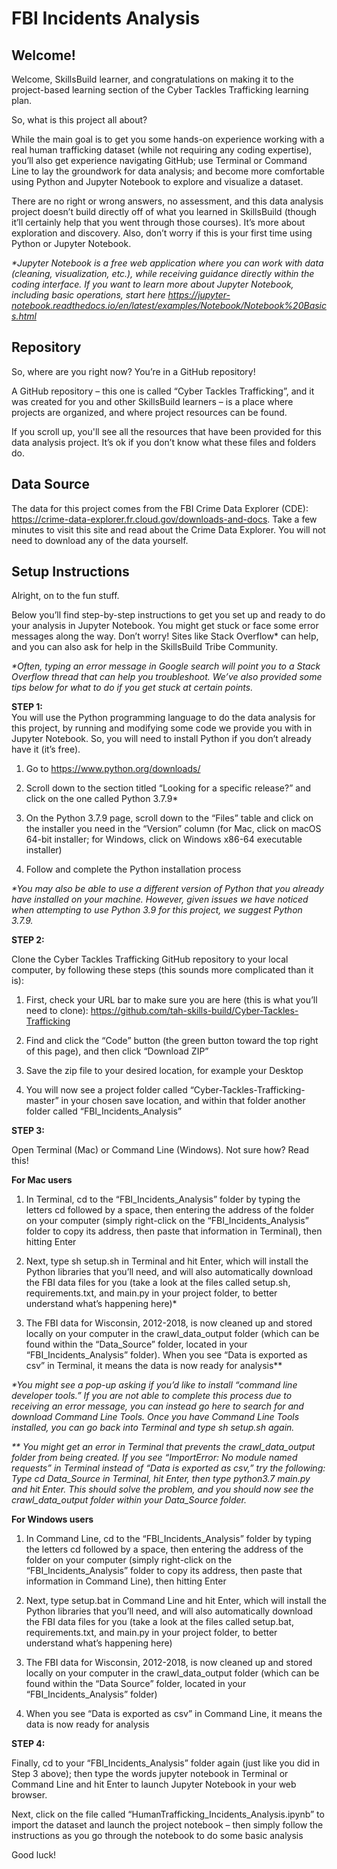 # FBI Incidents Analysis

## Welcome!

Welcome, SkillsBuild learner, and congratulations on making it to the project-based learning section of the Cyber Tackles Trafficking learning plan. <br>

So, what is this project all about? 

While the main goal is to get you some hands-on experience working with a real human trafficking dataset (while not requiring any coding expertise), you’ll also get experience navigating GitHub; use Terminal or Command Line to lay the groundwork for data analysis; and become more comfortable using Python and Jupyter Notebook to explore and visualize a dataset. 

There are no right or wrong answers, no assessment, and this data analysis project doesn’t build directly off of what you learned in SkillsBuild (though it’ll certainly help that you went through those courses). It’s more about exploration and discovery. Also, don’t worry if this is your first time using Python or Jupyter Notebook. 

<i>*Jupyter Notebook is a free web application where you can work with data (cleaning, visualization, etc.), while receiving guidance directly within the coding interface. If you want to learn more about Jupyter Notebook, including basic operations, start here https://jupyter-notebook.readthedocs.io/en/latest/examples/Notebook/Notebook%20Basics.html</i>

## Repository
So, where are you right now? You’re in a GitHub repository! 

A GitHub repository – this one is called “Cyber Tackles Trafficking”, and it was created for you and other SkillsBuild learners – is a place where projects are organized, and where project resources can be found. 

If you scroll up, you'll see all the resources that have been provided for this data analysis project. It’s ok if you don’t know what these files and folders do.

## Data Source
The data for this project comes from the FBI Crime Data Explorer (CDE): https://crime-data-explorer.fr.cloud.gov/downloads-and-docs. Take a few minutes to visit this site and read about the Crime Data Explorer. You will not need to download any of the data yourself.

## Setup Instructions
Alright, on to the fun stuff. 

Below you’ll find step-by-step instructions to get you set up and ready to do your analysis in Jupyter Notebook. You might get stuck or face some error messages along the way. Don’t worry! Sites like Stack Overflow* can help, and you can also ask for help in the SkillsBuild Tribe Community.

<i>*Often, typing an error message in Google search will point you to a Stack Overflow thread that can help you troubleshoot. We’ve also provided some tips below for what to do if you get stuck at certain points.</i>

<b>STEP 1:</b><br>
You will use the Python programming language to do the data analysis for this project, by running and modifying some code we provide you with in Jupyter Notebook. So, you will need to install Python if you don’t already have it (it’s free). 
 
1.	Go to https://www.python.org/downloads/

2.	Scroll down to the section titled “Looking for a specific release?” and click on the one called Python 3.7.9*

3.	On the Python 3.7.9 page, scroll down to the “Files” table and click on the installer you need in the “Version” column (for Mac, click on macOS 64-bit installer; for Windows, click on Windows x86-64 executable installer)

4.	Follow and complete the Python installation process

<i>*You may also be able to use a different version of Python that you already have installed on your machine. However, given issues we have noticed when attempting to use Python 3.9 for this project, we suggest Python 3.7.9.</i>

<b>STEP 2:</b><br>

Clone the Cyber Tackles Trafficking GitHub repository to your local computer, by following these steps (this sounds more complicated than it is): 

1.	First, check your URL bar to make sure you are here (this is what you’ll need to clone): https://github.com/tah-skills-build/Cyber-Tackles-Trafficking 

2.	Find and click the “Code” button (the green button toward the top right of this page), and then click “Download ZIP”

3.	Save the zip file to your desired location, for example your Desktop

4.	You will now see a project folder called “Cyber-Tackles-Trafficking-master” in your chosen save location, and within that folder another folder called “FBI_Incidents_Analysis”

<b>STEP 3:</b><br>

Open Terminal (Mac) or Command Line (Windows). Not sure how? Read this!

<b>For Mac users</b><br>

1.	In Terminal, cd to the “FBI_Incidents_Analysis” folder by typing the letters cd followed by a space, then entering the address of the folder on your computer (simply right-click on the “FBI_Incidents_Analysis” folder to copy its address, then paste that information in Terminal), then hitting Enter

2.	Next, type sh setup.sh in Terminal and hit Enter, which will install the Python libraries that you’ll need, and will also automatically download the FBI data files for you (take a look at the files called setup.sh, requirements.txt, and main.py in your project folder, to better understand what’s happening here)* 

3.	The FBI data for Wisconsin, 2012-2018, is now cleaned up and stored locally on your computer in the crawl_data_output folder (which can be found within the “Data_Source” folder, located in your “FBI_Incidents_Analysis” folder). When you see “Data is exported as csv” in Terminal, it means the data is now ready for analysis**

<i>*You might see a pop-up asking if you’d like to install “command line developer tools.” If you are not able to complete this process due to receiving an error message, you can instead go here to search for and download Command Line Tools. Once you have Command Line Tools installed, you can go back into Terminal and type sh setup.sh again. </i>

<i>** You might get an error in Terminal that prevents the crawl_data_output folder from being created. If you see “ImportError: No module named requests” in Terminal instead of “Data is exported as csv,” try the following: Type cd Data_Source in Terminal, hit Enter, then type python3.7 main.py and hit Enter. This should solve the problem, and you should now see the crawl_data_output folder within your Data_Source folder.</i>

<b>For Windows users</b><br>

1.	In Command Line, cd to the “FBI_Incidents_Analysis” folder by typing the letters cd followed by a space, then entering the address of the folder on your computer (simply right-click on the “FBI_Incidents_Analysis” folder to copy its address, then paste that information in Command Line), then hitting Enter

2.	Next, type setup.bat in Command Line and hit Enter, which will install the Python libraries that you’ll need, and will also automatically download the FBI data files for you (take a look at the files called setup.bat, requirements.txt, and main.py in your project folder, to better understand what’s happening here)

3.	The FBI data for Wisconsin, 2012-2018, is now cleaned up and stored locally on your computer in the crawl_data_output folder (which can be found within the “Data Source” folder, located in your “FBI_Incidents_Analysis” folder)

4.	When you see “Data is exported as csv” in Command Line, it means the data is now ready for analysis

<b>STEP 4:</b><br>

Finally, cd to your “FBI_Incidents_Analysis” folder again (just like you did in Step 3 above); then type the words jupyter notebook in Terminal or Command Line and hit Enter to launch Jupyter Notebook in your web browser. 

Next, click on the file called “HumanTrafficking_Incidents_Analysis.ipynb” to import the dataset and launch the project notebook – then simply follow the instructions as you go through the notebook to do some basic analysis

Good luck!
